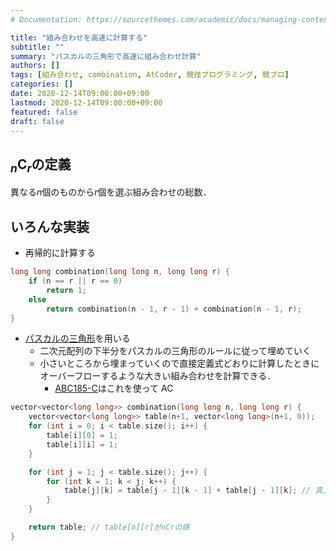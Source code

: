 ```yaml
---
# Documentation: https://sourcethemes.com/academic/docs/managing-content/

title: "組み合わせを高速に計算する"
subtitle: ""
summary: "パスカルの三角形で高速に組み合わせ計算"
authors: []
tags: [組み合わせ, combination, AtCoder, 競技プログラミング, 競プロ]
categories: []
date: 2020-12-14T09:00:00+09:00
lastmod: 2020-12-14T09:00:00+09:00
featured: false
draft: false
---
```


## ${}_n \mathrm{C} _r$の定義

異なる$n$個のものから$r$個を選ぶ組み合わせの総数．

## いろんな実装

- 再帰的に計算する

```cpp
long long combination(long long n, long long r) {
    if (n == r || r == 0)
        return 1;
    else
        return combination(n - 1, r - 1) + combination(n - 1, r);
}
```

- [パスカルの三角形](https://ja.wikipedia.org/wiki/%E3%83%91%E3%82%B9%E3%82%AB%E3%83%AB%E3%81%AE%E4%B8%89%E8%A7%92%E5%BD%A2)を用いる
  - 二次元配列の下半分をパスカルの三角形のルールに従って埋めていく
  - 小さいところから埋まっていくので直接定義式どおりに計算したときにオーバーフローするような大きい組み合わせを計算できる．
    - [ABC185-C](https://atcoder.jp/contests/abc185/tasks/abc185_c)はこれを使って AC

```cpp
vector<vector<long long>> combination(long long n, long long r) {
    vector<vector<long long>> table(n+1, vector<long long>(n+1, 0));
    for (int i = 0; i < table.size(); i++) {
        table[i][0] = 1;
        table[i][i] = 1;
    }

    for (int j = 1; j < table.size(); j++) {
        for (int k = 1; k < j; k++) {
            table[j][k] = table[j - 1][k - 1] + table[j - 1][k]; // 真上と左上の和
        }
    }

    return table; // table[n][r]がnCrの値
}
```
